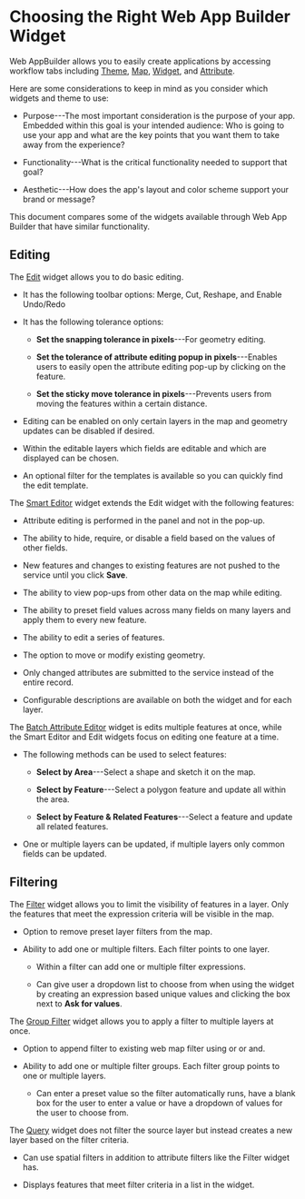 Choosing the Right Web App Builder Widget
=========================================

Web AppBuilder allows you to easily create applications by accessing
workflow tabs
including [Theme](http://server.arcgis.com/en/portal/latest/use/themes-tab.htm), [Map](http://server.arcgis.com/en/portal/latest/use/map-tab.htm), [Widget](http://server.arcgis.com/en/portal/latest/use/widgets-tab.htm),
and [Attribute](http://server.arcgis.com/en/portal/latest/use/attributes-tab.htm).

Here are some considerations to keep in mind as you consider which
widgets and theme to use:

-   Purpose---The most important consideration is the purpose of your
    app. Embedded within this goal is your intended audience: Who is
    going to use your app and what are the key points that you want them
    to take away from the experience?

-   Functionality---What is the critical functionality needed to support
    that goal?

-   Aesthetic---How does the app's layout and color scheme support your
    brand or message?

This document compares some of the widgets available through Web App
Builder that have similar functionality.

Editing
-------

The
[Edit](http://server.arcgis.com/en/portal/latest/use/widget-edit.htm)
widget allows you to do basic editing.

-   It has the following toolbar options: Merge, Cut, Reshape, and
    Enable Undo/Redo

-   It has the following tolerance options:

    -   **Set the snapping tolerance in pixels**---For geometry editing.

    -   **Set the tolerance of attribute editing popup in
        pixels**---Enables users to easily open the attribute editing
        pop-up by clicking on the feature.

    -   **Set the sticky move tolerance in pixels**---Prevents users
        from moving the features within a certain distance.

-   Editing can be enabled on only certain layers in the map and
    geometry updates can be disabled if desired.

-   Within the editable layers which fields are editable and which are
    displayed can be chosen.

-   An optional filter for the templates is available so you can quickly
    find the edit template.

The [Smart
Editor](http://server.arcgis.com/en/portal/latest/use/widget-smart-editor.htm)
widget extends the Edit widget with the following features:

-   Attribute editing is performed in the panel and not in the pop-up.

-   The ability to hide, require, or disable a field based on the values
    of other fields.

-   New features and changes to existing features are not pushed to the
    service until you click **Save**.

-   The ability to view pop-ups from other data on the map while
    editing.

-   The ability to preset field values across many fields on many layers
    and apply them to every new feature.

-   The ability to edit a series of features.

-   The option to move or modify existing geometry.

-   Only changed attributes are submitted to the service instead of the
    entire record.

-   Configurable descriptions are available on both the widget and for
    each layer.

The [Batch Attribute
Editor](http://server.arcgis.com/en/portal/latest/use/widget-batch-attribute-editor.htm)
widget is edits multiple features at once, while the Smart Editor and
Edit widgets focus on editing one feature at a time.

-   The following methods can be used to select features:

    -   **Select by Area**---Select a shape and sketch it on the map.

    -   **Select by Feature**---Select a polygon feature and update all
        within the area.

    -   **Select by Feature & Related Features**---Select a feature and
        update all related features.

-   One or multiple layers can be updated, if multiple layers only
    common fields can be updated.

Filtering
---------

The
[Filter](http://server.arcgis.com/en/portal/latest/use/widget-filter.htm)
widget allows you to limit the visibility of features in a layer. Only
the features that meet the expression criteria will be visible in the
map.

-   Option to remove preset layer filters from the map.

-   Ability to add one or multiple filters. Each filter points to one
    layer.

    -   Within a filter can add one or multiple filter expressions.

    -   Can give user a dropdown list to choose from when using the
        widget by creating an expression based unique values and
        clicking the box next to **Ask for values**.

The [Group
Filter](http://server.arcgis.com/en/portal/latest/use/widget-group-filter.htm)
widget allows you to apply a filter to multiple layers at once.

-   Option to append filter to existing web map filter using or or and.

-   Ability to add one or multiple filter groups. Each filter group
    points to one or multiple layers.

    -   Can enter a preset value so the filter automatically runs, have
        a blank box for the user to enter a value or have a dropdown of
        values for the user to choose from.

The
[Query](http://server.arcgis.com/en/portal/latest/use/widget-query.htm)
widget does not filter the source layer but instead creates a new layer
based on the filter criteria.

-   Can use spatial filters in addition to attribute filters like the
    Filter widget has.

-   Displays features that meet filter criteria in a list in the widget.
